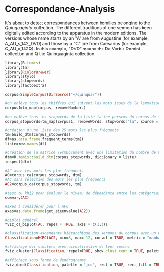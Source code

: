 # Correspondance-Analysis

It's about to detect correspondances between homilies belonging to the _Quinquaginta_ collection. The different traditions of one sermon has been digitally edited according to the apparatus in the modern editions. The versions whose name starts by an "A" are from Augustine (for example, A_AU_s_142_DVD) and those by a "C" are from Caesarius (for example, C_AU_s_142Q). In this example, "DVD" means the De Verbis Domini collection and Q the Quinquaginta collection.

```ruby
library(R.temis)
library(tm)
library(RColorBrewer)
library(stylo)
library(stopwords)
library(factoextra)

corpus=SimpleCorpus(DirSource("~/quinqua/"))

#on enlève tous les chiffres qui suivent les mots issus de la lemmatisation de Deucalion
corpus1=tm_map(corpus, removeNumbers)

#on enlève tous les stopwords de la liste latine perseus du corpus de textes
corpus_stopwords=tm_map(corpus1, removeWords, stopwords("la", source = "perseus"))

#création d'une liste des 25 mots les plus fréquents
tm=build_dtm(corpus_stopwords)
df=as.data.frame(frequent_terms(tm))
liste=row.names(df)

#création de la matrice TermDocument avec une limitation du nombre de mots aux plus fréquents
dtm=R.temis::build_dtm(corpus_stopwords, dictionary = liste)
inspect(dtm)

#AC avec les mots les plus fréquents
AC=corpus_ca(corpus_stopwords, dtm) 
#AC sans sélection des mots les plus fréquents
AC2=corpus_ca(corpus_stopwords, tm) 

#test du khi2 pour évaluer le niveau de dépendance entre les catégories des lignes et celles des colonnes
summary(AC)

#axes à considérer pour l'AFC
axes=as.data.frame(get_eigenvalue(AC2))

#biplot général
fviz_ca_biplot(AC, repel = TRUE, axes = c(1,2))

#classification ascendante hiérarchique des sermons du corpus avec un nombre de classes fixé entre 8 et 12
Classification=HCPC(AC2, min=8, max= 12, consol = TRUE, metric = "manhattan", method = "ward", graph = FALSE)

#affichage des clusters avec visualisation de leur centre
fviz_cluster(Classification, repel=TRUE, show.clust.cent = TRUE, palette = "jco", main = "Clusters sermons Quinquaginta")

#affichage sous forme de dendrogramme
fviz_dend(Classification, palette = "jco", rect = TRUE, rect_fill = TRUE, rect_border = "jco", labels_track_height = 0.8  )

```

